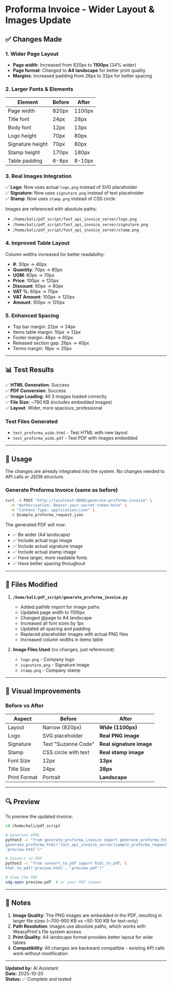# Proforma Invoice - Wider Layout & Images Update

## ✅ Changes Made

### 1. **Wider Page Layout**
- **Page width**: Increased from 820px to **1100px** (34% wider)
- **Page format**: Changed to **A4 landscape** for better print quality
- **Margins**: Increased padding from 26px to 32px for better spacing

### 2. **Larger Fonts & Elements**
| Element | Before | After |
|---------|--------|-------|
| Page width | 820px | 1100px |
| Title font | 24px | 28px |
| Body font | 12px | 13px |
| Logo height | 70px | 80px |
| Signature height | 70px | 80px |
| Stamp height | 170px | 180px |
| Table padding | 6-8px | 8-10px |

### 3. **Real Images Integration**
✅ **Logo**: Now uses actual `logo.png` instead of SVG placeholder  
✅ **Signature**: Now uses `signutare.png` instead of text placeholder  
✅ **Stamp**: Now uses `stamp.png` instead of CSS circle  

Images are referenced with absolute paths:
- `/home/kali/pdf_script/fast_api_invoice_server/logo.png`
- `/home/kali/pdf_script/fast_api_invoice_server/signutare.png`
- `/home/kali/pdf_script/fast_api_invoice_server/stamp.png`

### 4. **Improved Table Layout**
Column widths increased for better readability:
- **#**: 30px → 40px
- **Quantity**: 70px → 80px
- **UOM**: 60px → 70px
- **Price**: 100px → 120px
- **Discount**: 60px → 80px
- **VAT %**: 60px → 70px
- **VAT Amount**: 100px → 120px
- **Amount**: 100px → 120px

### 5. **Enhanced Spacing**
- Top bar margin: 22px → 24px
- Items table margin: 10px → 12px
- Footer margin: 48px → 60px
- Released section gap: 26px → 40px
- Terms margin: 18px → 20px

---

## 📊 Test Results

✅ **HTML Generation**: Success  
✅ **PDF Conversion**: Success  
✅ **Image Loading**: All 3 images loaded correctly  
✅ **File Size**: ~790 KB (includes embedded images)  
✅ **Layout**: Wider, more spacious, professional  

### Test Files Generated
- `test_proforma_wide.html` - Test HTML with new layout
- `test_proforma_wide.pdf` - Test PDF with images embedded

---

## 🚀 Usage

The changes are already integrated into the system. No changes needed to API calls or JSON structure.

### Generate Proforma Invoice (same as before)

```bash
curl -X POST "http://localhost:8000/generate-proforma-invoice" \
  -H "Authorization: Bearer your-secret-token-here" \
  -H "Content-Type: application/json" \
  -d @sample_proforma_request.json
```

The generated PDF will now:
- ✅ Be wider (A4 landscape)
- ✅ Include actual logo image
- ✅ Include actual signature image
- ✅ Include actual stamp image
- ✅ Have larger, more readable fonts
- ✅ Have better spacing throughout

---

## 📁 Files Modified

1. **`/home/kali/pdf_script/generate_proforma_invoice.py`**
   - Added pathlib import for image paths
   - Updated page width to 1100px
   - Changed @page to A4 landscape
   - Increased all font sizes by 1px
   - Updated all spacing and padding
   - Replaced placeholder images with actual PNG files
   - Increased column widths in items table

2. **Image Files Used** (no changes, just referenced):
   - `logo.png` - Company logo
   - `signutare.png` - Signature image
   - `stamp.png` - Company stamp

---

## 🎨 Visual Improvements

### Before vs After

| Aspect | Before | After |
|--------|--------|-------|
| Layout | Narrow (820px) | **Wide (1100px)** |
| Logo | SVG placeholder | **Real PNG image** |
| Signature | Text "Suzanne Code" | **Real signature image** |
| Stamp | CSS circle with text | **Real stamp image** |
| Font Size | 12px | **13px** |
| Title Size | 24px | **28px** |
| Print Format | Portrait | **Landscape** |

---

## 🔍 Preview

To preview the updated invoice:

```bash
cd /home/kali/pdf_script

# Generate HTML
python3 -c "from generate_proforma_invoice import generate_proforma_html; \
generate_proforma_html('fast_api_invoice_server/sample_proforma_request.json', \
'preview.html')"

# Convert to PDF
python3 -c "from convert_to_pdf import html_to_pdf; \
html_to_pdf('preview.html', 'preview.pdf')"

# View the PDF
xdg-open preview.pdf  # or your PDF viewer
```

---

## 📝 Notes

1. **Image Quality**: The PNG images are embedded in the PDF, resulting in larger file sizes (~700-900 KB vs ~50-100 KB for text-only)
2. **Path Resolution**: Images use absolute paths, which works with WeasyPrint's file system access
3. **Print Quality**: A4 landscape format provides better layout for wide tables
4. **Compatibility**: All changes are backward compatible - existing API calls work without modification

---

**Updated by:** AI Assistant  
**Date:** 2025-10-20  
**Status:** ✅ Complete and tested

